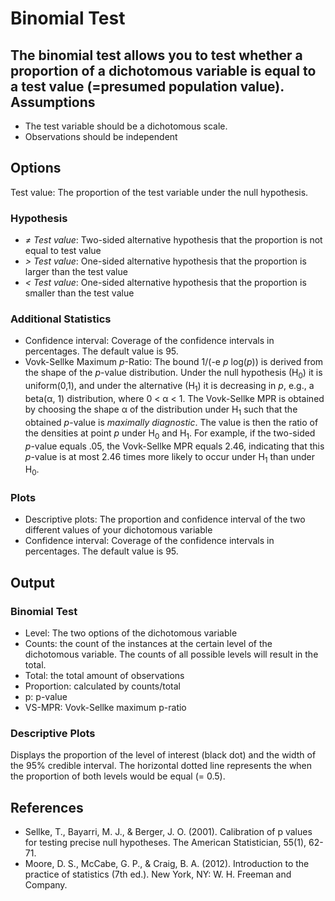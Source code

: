 Binomial Test
==========================
The binomial test allows you to test whether a proportion of a dichotomous variable is equal to a test value (=presumed population value).
Assumptions
-------
- The test variable should be a dichotomous scale.
- Observations should be independent

Options
-----------
Test value: The proportion of the test variable under the null hypothesis.
### Hypothesis
- *&ne; Test value*: Two-sided alternative hypothesis that the proportion is not equal to test value
- *&gt; Test value*: One-sided alternative hypothesis that the proportion is larger than the test value
- *&lt; Test value*: One-sided alternative hypothesis that the proportion is smaller than the test value

### Additional Statistics
- Confidence interval: Coverage of the confidence intervals in percentages. The default value is 95.
- Vovk-Sellke Maximum *p*-Ratio: The bound 1/(-e *p* log(*p*)) is derived from the shape of the *p*-value distribution. Under the null hypothesis (H<sub>0</sub>) it is uniform(0,1), and under the alternative (H<sub>1</sub>) it is decreasing in *p*, e.g., a beta(&#945;, 1) distribution, where 0 < &#945; < 1. The Vovk-Sellke MPR is obtained by choosing the shape &#945; of the distribution under H<sub>1</sub> such that the obtained *p*-value is *maximally diagnostic*. The value is then the ratio of the densities at point *p* under H<sub>0</sub> and H<sub>1</sub>.
For example, if the two-sided *p*-value equals .05, the Vovk-Sellke MPR equals 2.46, indicating that this *p*-value is at most 2.46 times more likely to occur under H<sub>1</sub> than under H<sub>0</sub>.

### Plots
- Descriptive plots: The proportion and confidence interval of the two different values of your dichotomous variable
- Confidence interval: Coverage of the confidence intervals in percentages. The default value is 95.

Output
-----------
### Binomial Test
- Level: The two options of the dichotomous variable
- Counts: the count of the instances at the certain level of the dichotomous variable. The counts of all possible levels will result in the total.
- Total: the total amount of observations
- Proportion: calculated by counts/total
- p: p-value
- VS-MPR: Vovk-Sellke maximum p-ratio

### Descriptive Plots
Displays the proportion of the level of interest (black dot) and the width of the 95% credible interval. The horizontal dotted line represents the when the proportion of both levels would be equal (= 0.5).

References
-----------
- Sellke, T., Bayarri, M. J., & Berger, J. O. (2001). Calibration of p values for testing precise null hypotheses. The American Statistician, 55(1), 62-71.
- Moore, D. S., McCabe, G. P., & Craig, B. A. (2012). Introduction to the practice of statistics (7th ed.). New York, NY: W. H. Freeman and Company.
